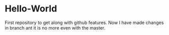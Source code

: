 # Hello-World
First repository to get along with github features.
Now I have made changes in branch ant it is no more even with the master.

